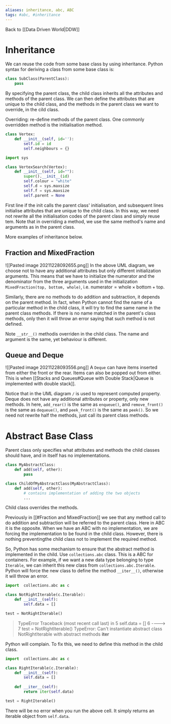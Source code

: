 ```yaml
---
aliases: inheritance, abc, ABC
tags: #abc, #inheritance
---
```

Back to [[Data Driven World|DDW]]
# Inheritance
We can reuse the code from some base class by using inheritance.
Python syntax for deriving a class from some base class is:
```py
class SubClass(ParentClass):
	pass
```
By specifying the parent class, the child class inherits all the attributes and methods of the parent class.
We can then define the attributes that are unique to the child class, and the methods in the parent class we want to override, in the cild class.

Overriding: re-define methods of the parent class.
One commonly overridden method is the initialisation method.
```py
class Vertex:
    def __init__(self, id=''):
        self.id = id
        self.neighbours = {}
```
```py
import sys

class VertexSearch(Vertex):
    def __init__(self, id=""):
        super().__init__(id)
        self.colour = "white"
        self.d = sys.maxsize
        self.f = sys.maxsize
        self.parent = None
```
First line if the init calls the parent class' initialisation, and subsequent lines initialise attributes that are unique to the child class.
In this way, we need not rewrite all the initialisation codes of the parent class and simply reuse tem.
Note that in overriding a method, we use the same method's name and arguments as in the parent class.

More examples of inheritance below.
## Fraction and MixedFraction
![[Pasted image 20211228092655.png]]
In the above UML diagram, we choose not to have any additional attributes but only different initialization arguments. This means that we have to initialize the numerator and the denominator from the three arguments used in the initialization `MixedFraction(top, bottom, whole)`, i.e. $\text{numerator} = \text{whole} \times \text{bottom} + \text{top}$.

Similarly, there are no methods to do addition and subtraction, it depends on the parent method.
In fact, when Python cannot find the name of a particular method in the child class, it will try to find the same name in the parent class methods.
If there is no name matched in the parent's class methods, only then it will throw an error saying that such method is not defined.

Note `__str__()` methodis overriden in the child class. The name and argument is the same, yet behaviour is different.
## Queue and Deque
![[Pasted image 20211228093556.png]]
A `Deque` can have items inserted from either the front or the rear. Items can also be popped out from either.
This is when [[Stacks and Queues#Queue with Double Stack|Queue is implemented with double stack]].

Notice that in the UML diagram `/` is used to represent computed property.
Deque does not have any additional attributes or property, only new methods.
In here, `add_rear()` is the same as `enqueue()`, and `remove_front()` is the same as `dequeue()`, and `peek_front()` is the same as `peek()`. So we need not rewrite half the methods, just call its parent class methods.
# Abstract Base Class
Parent class only specifies what attributes and methods the child classes should have, and in itself has no implementations.
```py
class MyAbstractClass:
    def add(self, other):
        pass

class ChildOfMyAbstractClass(MyAbstractClass):
    def add(self, other):
        # contains implementation of adding the two objects
        ...
```
Child class overrides the methods.

Previously in [[#Fraction and MixedFraction]] we see that any method call to do addition and subtraction will be referred to the parent class. Here in ABC it is the opposite.
When we have an ABC with no implementation, we are forcing the implementation to be found in the child class.
However, there is nothing preventingthe child class not to implement the required method.

So, Python has some mechanism to ensure that the abstract method is implemented in the child.
Use `collections.abc` class. This is a ABC for containers.
For example, if we want a new data type belonging to type `Iterable`, we can inherit this new class from `collections.abc.Iterable`. Python will force the new class to define the method `__iter__()`, otherwise it will throw an error.
```py
import  collections.abc as c

class NotRightIterable(c.Iterable):
    def __init__(self):
        self.data = []

test = NotRightIterable()
```
> TypeError                                 Traceback (most recent call last)
<ipython-input-3-04bbdf83346f> in <module>
 5         self.data = []
 6 
----> 7 test = NotRightIterable()
TypeError: Can't instantiate abstract class NotRightIterable with abstract methods __iter__

Python will complain. To fix this, we need to define this method in the child class.
```py
import  collections.abc as c

class RightIterable(c.Iterable):
    def __init__(self):
        self.data = []
        
    def __iter__(self):
        return iter(self.data)

test = RightIterable()
```
There will be no error when you run the above cell. It simply returns an iterable object from `self.data`.